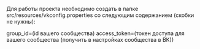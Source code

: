 Для работы проекта необходимо создать в папке src/resources/vkconfig.properties со следующим содержанием (скобки не нужны):

group_id=(id вашего сообщества)
access_token=(токен доступа для вашего сообщества (получить в настройках сообщества в ВК))

